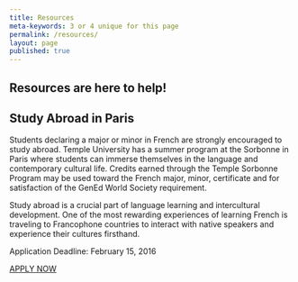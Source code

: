 ```yaml
---
title: Resources
meta-keywords: 3 or 4 unique for this page
permalink: /resources/
layout: page
published: true
---
```


## Resources are here to help!

## Study Abroad in Paris

Students declaring a major or minor in French are strongly encouraged to study abroad. Temple University has a summer program at the Sorbonne in Paris where students can immerse themselves in the language and contemporary cultural life. Credits earned through the Temple Sorbonne Program may be used toward the French major, minor, certificate and for satisfaction of the GenEd World Society requirement.

Study abroad is a crucial part of language learning and intercultural development. One of the most rewarding experiences of learning French is traveling to Francophone countries to interact with native speakers and experience their cultures firsthand.

Application Deadline: February 15, 2016

[APPLY NOW](http://temple.us11.list-manage.com/track/click?u=909f549002f3ee69f5f0ecbe9&id=ff5e6c633d&e=4df0fdc07c)
